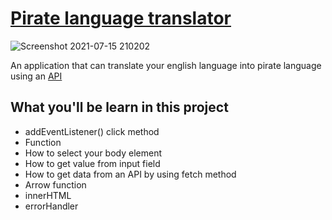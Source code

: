 # [Pirate language translator](https://pirate-translator-by-pritam.netlify.app/)

![Screenshot 2021-07-15 210202](https://user-images.githubusercontent.com/84632214/125815291-e5f772fc-7205-4e7f-b22b-b87fe21a81a8.png)

 An application that can translate your english language into pirate language using an [API](https://api.funtranslations.com/translate/pirate.json)
 
 ## What you'll be learn in this project
  - addEventListener() click method
  - Function
  - How to select your body element
  - How to get value from input field
  - How to get data from an API by using fetch method
  - Arrow function
  - innerHTML
  - errorHandler
